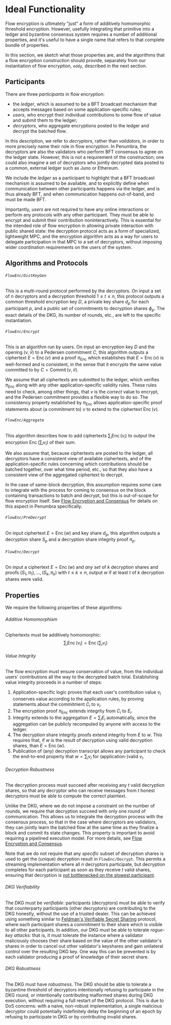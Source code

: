 # Ideal Functionality

Flow encryption is ultimately "just" a form of additively homomorphic threshold
encryption.  However, usefully integrating that primitive into a ledger and
byzantine consensus system requires a number of additional properties, and it's
useful to have a single name that refers to that complete bundle of properties.

In this section, we sketch what those properties are, and the algorithms that a
flow encryption construction should provide, separately from our instantiation
of flow encryption, `eddy`, described in the next section.

## Participants

There are three *participants* in flow encryption:

* the *ledger*, which is assumed to be a BFT broadcast mechanism that accepts messages based on some application-specific rules;
* *users*, who encrypt their individual contributions to some flow of value and submit them to the ledger;
* *decryptors*, who aggregate encryptions posted to the ledger and decrypt the batched flow.

In this description, we refer to *decryptors*, rather than *validators*, in
order to more precisely name their role in flow encryption.  In Penumbra, the
decryptors are also the validators who perform BFT consensus to agree on the
ledger state.  However, this is not a requirement of the construction; one could
also imagine a set of decryptors who jointly decrypted data posted to a common,
external ledger such as Juno or Ethereum.

We include the *ledger* as a participant to highlight that a BFT broadcast
mechanism is assumed to be available, and to explicitly define when
communication between other participants happens via the ledger, and is thus
already BFT, and when communication happens out-of-band, and must be made BFT.

Importantly, *users* are not required to have any online interactions or perform
any protocols with any other participant.  They must be able to encrypt and
submit their contribution noninteractively.  This is essential for the intended
role of flow encryption in allowing private interaction with public shared
state: the decryption protocol acts as a form of specialized, lightweight MPC,
and the encryption algorithm acts as a way for users to delegate participation
in that MPC to a set of decryptors, without imposing wider coordination
requirements on the users of the system.

## Algorithms and Protocols

###### `FlowEnc/DistKeyGen`

This is a multi-round protocol performed by the decryptors.  On input a set of
$n$ decryptors and a decryption threshold $1 \leq t \leq n$, this protocol
outputs a common threshold encryption key $D$, a private key share $d_p$ for
each participant $p$, and a public set of commitments to decryption shares
$\phi_p$.  The exact details of the DKG, its number of rounds, etc., are left to
the specific instantiation.

###### `FlowEnc/Encrypt`

This is an algorithm run by users. On input an encryption key $D$ and the opening
$(v, \widetilde{v})$
to a Pedersen commitment $C$, this algorithm outputs a
ciphertext $E = \operatorname{Enc}(v)$ and a proof $\pi_{\operatorname{Enc}}$ which establishes that
$E = \operatorname{Enc}(v)$ is well-formed and is consistent, in the sense that it
encrypts the same value committed to by $C = \operatorname{Commit}(v, \widetilde{v})$.

We assume that all ciphertexts are submitted to the ledger, which verifies 
$\pi_{\operatorname{Enc}}$ along with any other application-specific validity
rules.  These rules need to check, among other things, that $v$ is the *correct*
value to encrypt, and the Pedersen commitment provides a flexible way to do so.
The consistency property established by $\pi_{\operatorname{Enc}}$ allows
application-specific proof statements about (a commitment to) $v$ to extend to
the ciphertext $\operatorname{Enc}(v)$.

###### `FlowEnc/Aggregate`

This algorithm describes how to add ciphertexts $\sum_i \operatorname{Enc}(v_i)$ to
output the encryption $\operatorname{Enc}(\sum_i v_i)$ of their sum.

We also assume that, because ciphertexts are posted to the ledger, all
decryptors have a consistent view of available ciphertexts, and of the
application-specific rules concerning which contributions should be batched
together, over what time period, etc., so that they also have a consistent view
of the aggregated ciphertext to decrypt.  

In the case of same-block decryption,
this assumption requires some care to integrate with the process for coming to
consensus on the block containing transactions to batch and decrypt, but this is
out-of-scope for flow encryption itself.  See [Flow Encryption and
Consensus](../../protocol/flow-consensus.md) for details on this aspect in
Penumbra specifically.

###### `FlowEnc/PreDecrypt`

On input ciphertext $E = \operatorname{Enc}(w)$ and key share $d_p$, this algorithm outputs a decryption share $S_p$ and a decryption share integrity proof $\pi_p$.

###### `FlowEnc/Decrypt`

On input a ciphertext $E = \operatorname{Enc}(w)$ and *any set* of $k$ decryption
shares and proofs 
$(S_1, \pi_1), \ldots, (S_k, \pi_k)$ 
with
$t \leq k \leq n$,
output $w$ if at least $t$ of $k$ decryption shares were valid.

## Properties

We require the following properties of these algorithms:

###### Additive Homomorphism

Ciphertexts must be additively homomorphic:
$$
\sum_i \operatorname{Enc}(v_i) = \operatorname{Enc}\left(\sum_i v_i\right)
$$

###### Value Integrity

The flow encryption must ensure conservation of value, from the individual
users' contributions all the way to the decrypted batch total.  Establishing
value integrity proceeds in a number of steps:

1. Application-specific logic proves that each user's contribution value $v_i$ conserves value according to the application rules, by proving statements about the commitment $C_{i}$ to $v_{i}$.
2. The encryption proof $\pi_{\operatorname{Enc}}$ extends integrity from $C_{i}$ to $E_{i}$.
3. Integrity extends to the aggregation $E = \sum_i E_i$ automatically, since the aggregation can be publicly recomputed by anyone with access to the ledger.
4. The decryption share integrity proofs extend integrity from $E$ to $w$.  This requires that, if $w$ is the result of decryption using valid decryption shares, than $E = \operatorname{Enc}(w)$.
5. Publication of (any) decryption transcript allows any participant to check the end-to-end property that $w = \sum_i v_i$ for (application-)valid $v_i$.

###### Decryption Robustness

The decryption process must succeed after receiving any $t$ valid decryption
shares, so that any decryptor who can receive messages from $t$ honest
decryptors must be able to compute the correct plaintext.

Unlike the DKG, where we do not impose a constraint on the number of rounds, we
require that decryption succeed with only one round of communication.  This
allows us to integrate the decryption process with the consensus process, so
that in the case where decryptors are validators, they can jointly learn the
batched flow at the same time as they finalize a block and commit its state
changes.  This property is important to avoid requiring a pipelined execution
model.  For more details, see [Flow Encryption and
Consensus](../../protocol/flow-consensus.md).

Note that we do not require that any *specific* subset of decryption shares is
used to get the (unique) decryption result in `FlowEnc/Decrypt`.  This permits a
streaming implementation where all $n$ decryptors participate, but decryption
completes for each participant as soon as they receive $t$ valid shares,
ensuring that decryption is [not bottlenecked on the slowest
participant][tail-at-scale].

###### DKG Verifiability

The DKG must be *verifiable*:
participants (decryptors) must be able to verify that counterparty participants
(other decryptors) are contributing to the DKG honestly, without the use of a
trusted dealer. This can be achieved using something similar to [Feldman's
Verifiable Secret Sharing][feldman] protocol, where each participant shares a
commitment to their share which is visible to all other participants. In
addition, our DKG must be able to tolerate *rogue-key attacks*: that is, it
must tolerate the instance where a validator maliciously chooses their share
based on the value of the other validator's shares in order to cancel out other
validator's keyshares and gain unilateral control over the resulting DKG key.
One way this can be prevented is by each validator producing a proof of
knowledge of their secret share.

###### DKG Robustness

The DKG must have *robustness*. The DKG should be able to tolerate a byzantine
threshold of decryptors intentionally refusing to participate in the DKG round,
or intentionally contributing malformed shares during DKG execution, without
requiring a full restart of the DKG protocol. This is due to DoS concerns: with
a naive, non-robust implementation, a single malicious decryptor could
potentially indefinitely delay the beginning of an epoch by refusing to
participate in DKG or by contributing invalid shares.

[tail-at-scale]: https://cseweb.ucsd.edu/classes/sp18/cse291-c/post/schedule/p74-dean.pdf


[ethdkg]: https://eprint.iacr.org/2019/985
[feldman]: https://www.cs.umd.edu/~gasarch/TOPICS/secretsharing/feldmanVSS.pdf
[gennaro]: http://citeseerx.ist.psu.edu/viewdoc/download?doi=10.1.1.134.6445&rep=rep1&type=pdf
[GJMMST]: https://eprint.iacr.org/2021/005.pdf
[frost]: https://eprint.iacr.org/2020/852.pdf
